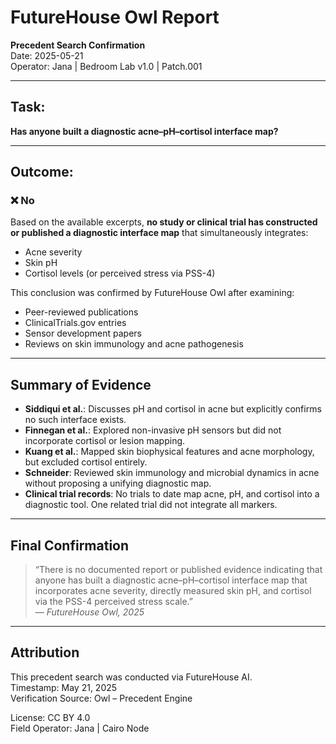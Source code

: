# FutureHouse Owl Report  
**Precedent Search Confirmation**  
Date: 2025-05-21  
Operator: Jana | Bedroom Lab v1.0 | Patch.001

---

## Task:
**Has anyone built a diagnostic acne–pH–cortisol interface map?**

---

## Outcome:
### ❌ No

Based on the available excerpts, **no study or clinical trial has constructed or published a diagnostic interface map** that simultaneously integrates:
- Acne severity
- Skin pH
- Cortisol levels (or perceived stress via PSS-4)

This conclusion was confirmed by FutureHouse Owl after examining:
- Peer-reviewed publications
- ClinicalTrials.gov entries
- Sensor development papers
- Reviews on skin immunology and acne pathogenesis

---

## Summary of Evidence

- **Siddiqui et al.**: Discusses pH and cortisol in acne but explicitly confirms no such interface exists.
- **Finnegan et al.**: Explored non-invasive pH sensors but did not incorporate cortisol or lesion mapping.
- **Kuang et al.**: Mapped skin biophysical features and acne morphology, but excluded cortisol entirely.
- **Schneider**: Reviewed skin immunology and microbial dynamics in acne without proposing a unifying diagnostic map.
- **Clinical trial records**: No trials to date map acne, pH, and cortisol into a diagnostic tool. One related trial did not integrate all markers.

---

## Final Confirmation

> “There is no documented report or published evidence indicating that anyone has built a diagnostic acne–pH–cortisol interface map that incorporates acne severity, directly measured skin pH, and cortisol via the PSS-4 perceived stress scale.”  
> — *FutureHouse Owl, 2025*

---

## Attribution

This precedent search was conducted via FutureHouse AI.  
Timestamp: May 21, 2025  
Verification Source: Owl – Precedent Engine

License: CC BY 4.0  
Field Operator: Jana | Cairo Node  
